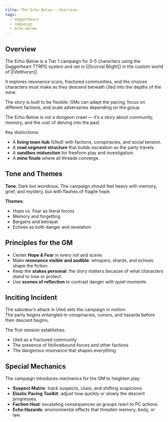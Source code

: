```yaml
---
title: The Echo Below – Overview
tags:
  - daggerheart
  - campaign
  - echo-below
---
```

## Overview

The Echo Below is a Tier 1 campaign for 3–5 characters using the Daggerheart TTRPG system and set in [[Scorval Blight]] in the custom world of [[Velthuryn]].


It explores resonance scars, fractured communities, and the choices characters must make as they descend beneath Uled into the depths of the mine.  

The story is built to be flexible: GMs can adapt the pacing, focus on different factions, and scale adversaries depending on the group.

The Echo Below is not a dungeon crawl — it’s a story about community, memory, and the cost of delving into the past.

Key distinctions:
- A **living town hub** (Uled) with factions, conspiracies, and social tension.
- A **road segment structure** that builds escalation as the party travels.
- A **sandbox midsection** for freeform play and investigation.
- A **mine finale** where all threads converge.
## Tone and Themes
**Tone**: Dark but wondrous. The campaign should feel heavy with memory, grief, and mystery, but with flashes of fragile hope.

**Themes**:
  - Hope vs. Fear as literal forces
  - Memory and forgetting
  - Bargains and betrayal
  - Echoes as both danger and revelation

## Principles for the GM
- Center **Hope & Fear** in every roll and scene.
- Make **resonance visible and audible**: whispers, shards, and echoes shape the fiction.
- Keep the **stakes personal**: the story matters because of what characters stand to lose or protect.
- Use **scenes of reflection** to contrast danger with quiet moments.

## Inciting Incident
The saboteur’s attack in Uled sets the campaign in motion.  
The party begins entangled in conspiracies, rumors, and hazards before their descent begins.  

The first session establishes:
- Uled as a fractured community
- The presence of Hollowbound forces and other factions
- The dangerous resonance that shapes everything

## Special Mechanics

The campaign introduces mechanics for the GM to heighten play:
- **Suspect Matrix**: track suspects, clues, and shifting suspicions.
- **Elastic Pacing Toolkit**: adjust how quickly or slowly the descent progresses.
- **Faction Heat**: escalating consequences as groups react to PC actions.
- **Echo Hazards**: environmental effects that threaten memory, body, or law.


